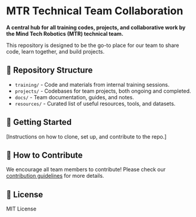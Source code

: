 # MTR Technical Team Collaboration

**A central hub for all training codes, projects, and collaborative work by the Mind Tech Robotics (MTR) technical team.**

This repository is designed to be the go-to place for our team to share code, learn together, and build projects.

## 📂 Repository Structure

- `training/` - Code and materials from internal training sessions.
- `projects/` - Codebases for team projects, both ongoing and completed.
- `docs/` - Team documentation, guides, and notes.
- `resources/` - Curated list of useful resources, tools, and datasets.

## 🚀 Getting Started

[Instructions on how to clone, set up, and contribute to the repo.]

## 🤝 How to Contribute

We encourage all team members to contribute! Please check our [contribution guidelines](CONTRIBUTING.md) for more details.

## 📝 License

MIT License
